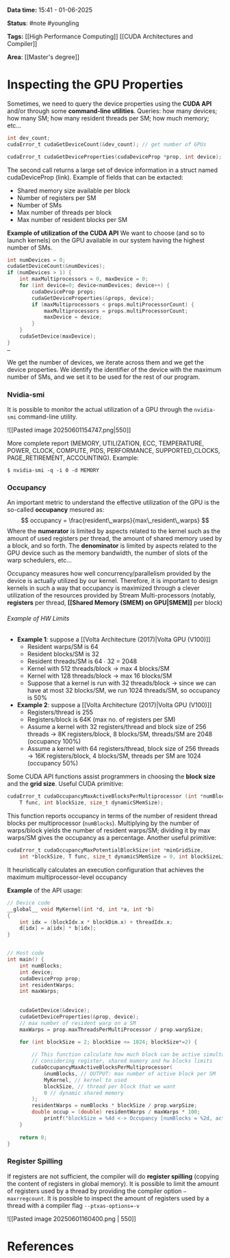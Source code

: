 **Data time:** 15:41 - 01-06-2025

**Status**: #note #youngling 

**Tags:** [[High Performance Computing]] [[CUDA Architectures and Compiler]]

**Area**: [[Master's degree]]
# Inspecting the GPU Properties

Sometimes, we need to query the device properties using the **CUDA API** and/or through some **command-line utilities**. Queries: how many devices; how many SM; how many resident threads per SM; how much memory; etc...

```c
int dev_count;
cudaError_t cudaGetDeviceCount(&dev_count); // get number of GPUs
```

```c
cudaError_t cudaGetDeviceProperties(cudaDeviceProp *prop, int device);
```

The second call returns a large set of device information in a struct named cudaDeviceProp (link). Example of fields that can be extacted:
- Shared memory size available per block
- Number of registers per SM
- Number of SMs
- Max number of threads per block
- Max number of resident blocks per SM

**Example of utilization of the CUDA API**
We want to choose (and so to launch kernels) on the GPU available in our system having the highest number of SMs.
```c
int numDevices = 0;
cudaGetDeviceCount(&numDevices);
if (numDevices > 1) {
	int maxMultiprocessors = 0, maxDevice = 0;
	for (int device=0; device<numDevices; device++) {
		cudaDeviceProp props;
		cudaGetDeviceProperties(&props, device);
		if (maxMultiprocessors < props.multiProcessorCount) {
			maxMultiprocessors = props.multiProcessorCount;
			maxDevice = device;
		}
	}
	cudaSetDevice(maxDevice);
}
…
```

We get the number of devices, we iterate across them and we get the device properties. We identify the identifier of the device with the maximum number of SMs, and we set it to be used for the rest of our program.

### Nvidia-smi
It is possible to monitor the actual utilization of a GPU through the `nvidia-smi` command-line utility.

![[Pasted image 20250601154747.png|550]]

More complete report (MEMORY, UTILIZATION, ECC, TEMPERATURE, POWER, CLOCK, COMPUTE, PIDS, PERFORMANCE, SUPPORTED_CLOCKS, PAGE_RETIREMENT, ACCOUNTING). Example:

```
$ nvidia-smi -q -i 0 -d MEMORY
```


### Occupancy
An important metric to understand the effective utilization of the GPU is the so-called **occupancy** mesured as:
$$
occupancy = \frac{resident\_warps}{max\_resident\_warps}
$$
Where the **numerator** is limited by aspects related to the kernel such as the amount of used registers per thread, the amount of shared memory used by a block, and so forth. The **denominator** is limited by aspects related to the GPU device such as the memory bandwidth, the number of slots of the warp schedulers, etc...

Occupancy measures how well concurrency/parallelism provided by the device is actually utilized by our kernel. Therefore, it is important to design kernels in such a way that occupancy is maximized through a clever utilization of the resources provided by Stream Multi-processors (notably, **registers** per thread, **[[Shared Memory (SMEM) on GPU|SMEM]]** per block)

###### Example of HW Limits
- **Example 1**: suppose a [[Volta Architecture (2017)|Volta GPU (V100)]]
	- Resident warps/SM is 64
	- Resident blocks/SM is 32
	- Resident threads/SM is 64 ∙ 32 = 2048
	- Kernel with 512 threads/block → max 4 blocks/SM
	- Kernel with 128 threads/block → max 16 blocks/SM
	- Suppose that a kernel is run with 32 threads/block → since we can have at most 32 blocks/SM, we run 1024 threads/SM, so occupancy is 50%
- **Example 2**: suppose a [[Volta Architecture (2017)|Volta GPU (V100)]]
	- Registers/thread is 255
	- Registers/block is 64K (max no. of registers per SM)
	- Assume a kernel with 32 registers/thread and block size of 256 threads → 8K registers/block, 8 blocks/SM, threads/SM are 2048 (occupancy 100%)
	- Assume a kernel with 64 registers/thread, block size of 256 threads → 16K registers/block, 4 blocks/SM, threads per SM are 1024 (occupancy 50%)

Some CUDA API functions assist programmers in choosing the **block size** and the **grid size**. Useful CUDA primitive:
```c
cudaError_t cudaOccupancyMaxActiveBlocksPerMultiprocessor (int *numBlocks, 
	T func, int blockSize, size_t dynamicSMemSize);
```
This function reports occupancy in terms of the number of resident thread blocks per multiprocessor (`numBlocks`). Multiplying by the number of warps/block yields the number of resident warps/SM; dividing it by max warps/SM gives the occupancy as a percentage. Another useful primitive:
```c
cudaError_t cudaOccupancyMaxPotentialBlockSize(int *minGridSize, 
	int *blockSize, T func, size_t dynamicSMemSize = 0, int blockSizeLimit = 0)
```
It heuristically calculates an execution configuration that achieves the maximum multiprocessor-level occupancy

**Example** of the API usage:
```c
// Device code
__global__ void MyKernel(int *d, int *a, int *b)
{
	int idx = (blockIdx.x * blockDim.x) + threadIdx.x;
	d[idx] = a[idx] * b[idx];
}


// Host code
int main() {
	int numBlocks;
	int device;
	cudaDeviceProp prop;
	int residentWarps;
	int maxWarps;
	
	
	cudaGetDevice(&device);
	cudaGetDeviceProperties(&prop, device);
	// max number of resident warp on a SM
	maxWarps = prop.maxThreadsPerMultiProcessor / prop.warpSize;
	  
	for (int blockSize = 2; blockSize <= 1024; blockSize*=2) {

		// This function calculate how much block can be active simultaneously on a SM,
		// considering register, shared mamory and hw blocks limits
		cudaOccupancyMaxActiveBlocksPerMultiprocessor(
			&numBlocks, // OUTPUT: max number of active block per SM
			MyKernel, // kernel to used
			blockSize, // thread per block that we want
			0 // dynamic shared memory
		);
		residentWarps = numBlocks * blockSize / prop.warpSize;
		double occup = (double) residentWarps / maxWarps * 100;
			printf("blockSize = %4d <-> Occupancy [numBlocks = %2d, activeWarps = %2d]:\t%2.2f%%\n", blockSize, numBlocks, residentWarps, occup);
	}
	
	return 0;
}
```

### Register Spilling
If registers are not sufficient, the compiler will do **register spilling** (copying the content of registers in global memory). It is possible to limit the amount of registers used by a thread by providing the compiler option `–maxrregcount`. It is possible to inspect the amount of registers used by a thread with a compiler flag `--ptxas-options=-v`

![[Pasted image 20250601160400.png | 550]]
# References